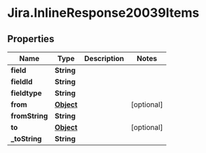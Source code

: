 # Jira.InlineResponse20039Items

## Properties

Name | Type | Description | Notes
------------ | ------------- | ------------- | -------------
**field** | **String** |  | 
**fieldId** | **String** |  | 
**fieldtype** | **String** |  | 
**from** | [**Object**](.md) |  | [optional] 
**fromString** | **String** |  | 
**to** | [**Object**](.md) |  | [optional] 
**_toString** | **String** |  | 



